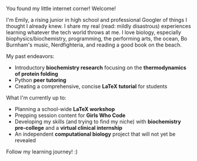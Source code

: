 You found my little internet corner! Welcome!

I'm Emily, a rising junior in high school and professional Googler of things I thought I already knew. I share my real (read: mildly disastrous) experiences learning whatever the tech world throws at me. I love biology, especially biophysics/biochemistry, programming, the performing arts, the ocean, Bo Burnham's music, Nerdfighteria, and reading a good book on the beach.

My past endeavors:
- Introductory **biochemistry research** focusing on the **thermodynamics of protein folding**
- Python **peer tutoring**
- Creating a comprehensive, concise **LaTeX tutorial** for students

What I'm currently up to:
- Planning a school-wide **LaTeX workshop**
- Prepping session content for **Girls Who Code**
- Developing my skills (and trying to find my niche) with **biochemistry pre-college** and a **virtual clinical internship**
- An independent **computational biology** project that will not yet be revealed

Follow my learning journey! :)
